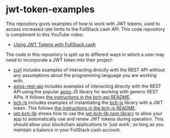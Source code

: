 # jwt-token-examples

This repository gives examples of how to work with JWT tokens, used to access increased rate limits to the FullStack.cash API. This code repository is compliment to this YouTube video:

- [Using JWT Tokens with FullStack.cash](https://youtu.be/OdJOleHoSo8)

The code in this repository is split up to different ways in which a user may need to incorporate a JWT token into their project:

- [curl](./curl) includes examples of interacting directly with the REST API without any assumptions about the programming language you are working with.
- [axios-rest-api](./axios-rest-api) includes examples of interacting direclty with the REST API using the popular [axios](https://github.com/axios/axios) JS library for working with generic REST APIs. It follows [the instructions in the bch-api README](https://github.com/Permissionless-Software-Foundation/bch-api#rate-limits).
- [bch-js](./bch-js) includes examples of instantiating the [bch-js]() library with a JWT token. This follows [the instructions in the bch-js README](https://github.com/Permissionless-Software-Foundation/bch-js#api-key).
- [jwt-bch-lib](./jwt-bch-lib) shows how to use the [jwt-bch-lib npm library](https://www.npmjs.com/package/jwt-bch-lib) to allow your app to automatically use and renew JWT tokens during operation. This should allow your blockchain applications to 'just work', so long as you maintain a balance in your FullStack.cash account.
